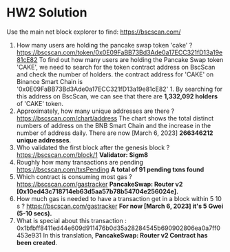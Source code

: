# HW2 Solution
Use the main net block explorer to find: https://bscscan.com/ 
1. How many users are holding the pancake swap token 'cake' ?
https://bscscan.com/token/0x0E09FaBB73Bd3Ade0a17ECC321fD13a19e81cE82
To find out how many users are holding the Pancake Swap token 'CAKE', we need to search for the token contract address on BscScan and check the number of holders. the contract address for 'CAKE' on Binance Smart Chain is '0x0E09FaBB73Bd3Ade0a17ECC321fD13a19e81cE82' 1. By searching for this address on BscScan, we can see that there are **1,332,092 holders** of 'CAKE' token. 
2. Approximately, how many unique addresses are there ?
https://bscscan.com/chart/address
The chart shows the total distinct numbers of address on the BNB Smart Chain and the increase in the number of address daily.
There are now [March 6, 2023] **266346212 unique addresses**.
3. Who validated the first block after the genesis block ?
https://bscscan.com/block/1
**Validator: Sigm8**
4. Roughly how many transactions are pending
https://bscscan.com/txsPending
**A total of 91 pending txns found**
5. Which contract is consuming most gas ?
https://bscscan.com/gastracker
**PancakeSwap: Router v2 [0x10ed43c718714eb63d5aa57b78b54704e256024e].**
6. How much gas is needed to have a transaction get in a block within 5 10 s ?
https://bscscan.com/gastracker
**For now [March 6, 2023] it's 5 Gwei (5-10 secs).**
7. What is special about this transaction : 0x1bfbff8411ed44e609d911476b0d35a28284545b690902806ea0a7ff0453e931
In this translation, **PancakeSwap: Router v2 Contract has been created**.


